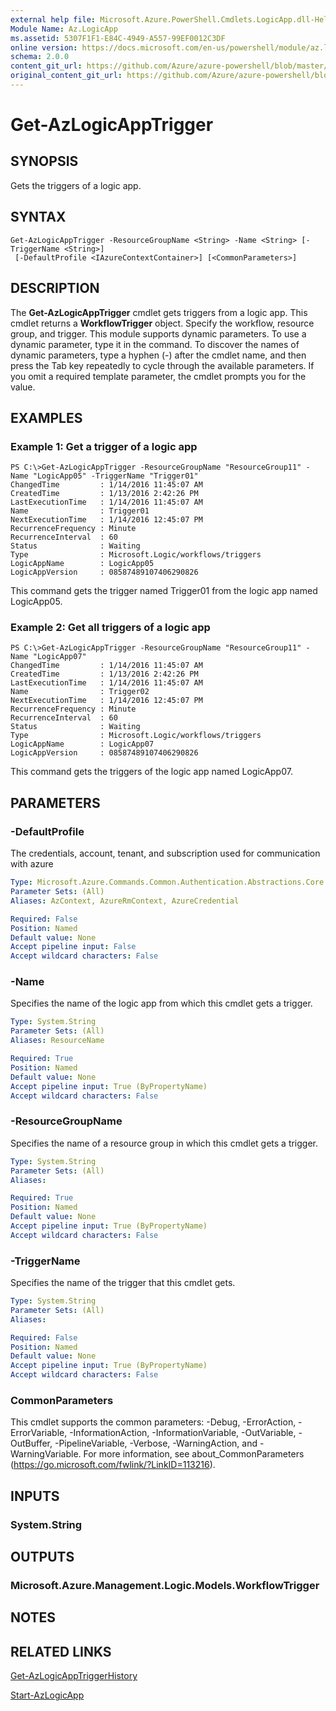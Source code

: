 ```yaml
---
external help file: Microsoft.Azure.PowerShell.Cmdlets.LogicApp.dll-Help.xml
Module Name: Az.LogicApp
ms.assetid: 5307F1F1-E84C-4949-A557-99EF0012C3DF
online version: https://docs.microsoft.com/en-us/powershell/module/az.logicapp/get-azlogicapptrigger
schema: 2.0.0
content_git_url: https://github.com/Azure/azure-powershell/blob/master/src/LogicApp/LogicApp/help/Get-AzLogicAppTrigger.md
original_content_git_url: https://github.com/Azure/azure-powershell/blob/master/src/LogicApp/LogicApp/help/Get-AzLogicAppTrigger.md
---
```


# Get-AzLogicAppTrigger

## SYNOPSIS
Gets the triggers of a logic app.

## SYNTAX

```
Get-AzLogicAppTrigger -ResourceGroupName <String> -Name <String> [-TriggerName <String>]
 [-DefaultProfile <IAzureContextContainer>] [<CommonParameters>]
```

## DESCRIPTION
The **Get-AzLogicAppTrigger** cmdlet gets triggers from a logic app.
This cmdlet returns a **WorkflowTrigger** object.
Specify the workflow, resource group, and trigger.
This module supports dynamic parameters.
To use a dynamic parameter, type it in the command.
To discover the names of dynamic parameters, type a hyphen (-) after the cmdlet name, and then press the Tab key repeatedly to cycle through the available parameters.
If you omit a required template parameter, the cmdlet prompts you for the value.

## EXAMPLES

### Example 1: Get a trigger of a logic app
```
PS C:\>Get-AzLogicAppTrigger -ResourceGroupName "ResourceGroup11" -Name "LogicApp05" -TriggerName "Trigger01"
ChangedTime         : 1/14/2016 11:45:07 AM
CreatedTime         : 1/13/2016 2:42:26 PM
LastExecutionTime   : 1/14/2016 11:45:07 AM
Name                : Trigger01
NextExecutionTime   : 1/14/2016 12:45:07 PM
RecurrenceFrequency : Minute
RecurrenceInterval  : 60
Status              : Waiting
Type                : Microsoft.Logic/workflows/triggers
LogicAppName        : LogicApp05
LogicAppVersion     : 08587489107406290826
```

This command gets the trigger named Trigger01 from the logic app named LogicApp05.

### Example 2: Get all triggers of a logic app
```
PS C:\>Get-AzLogicAppTrigger -ResourceGroupName "ResourceGroup11" -Name "LogicApp07"
ChangedTime         : 1/14/2016 11:45:07 AM
CreatedTime         : 1/13/2016 2:42:26 PM
LastExecutionTime   : 1/14/2016 11:45:07 AM
Name                : Trigger02
NextExecutionTime   : 1/14/2016 12:45:07 PM
RecurrenceFrequency : Minute
RecurrenceInterval  : 60
Status              : Waiting
Type                : Microsoft.Logic/workflows/triggers
LogicAppName        : LogicApp07
LogicAppVersion     : 08587489107406290826
```

This command gets the triggers of the logic app named LogicApp07.

## PARAMETERS

### -DefaultProfile
The credentials, account, tenant, and subscription used for communication with azure

```yaml
Type: Microsoft.Azure.Commands.Common.Authentication.Abstractions.Core.IAzureContextContainer
Parameter Sets: (All)
Aliases: AzContext, AzureRmContext, AzureCredential

Required: False
Position: Named
Default value: None
Accept pipeline input: False
Accept wildcard characters: False
```

### -Name
Specifies the name of the logic app from which this cmdlet gets a trigger.

```yaml
Type: System.String
Parameter Sets: (All)
Aliases: ResourceName

Required: True
Position: Named
Default value: None
Accept pipeline input: True (ByPropertyName)
Accept wildcard characters: False
```

### -ResourceGroupName
Specifies the name of a resource group in which this cmdlet gets a trigger.

```yaml
Type: System.String
Parameter Sets: (All)
Aliases:

Required: True
Position: Named
Default value: None
Accept pipeline input: True (ByPropertyName)
Accept wildcard characters: False
```

### -TriggerName
Specifies the name of the trigger that this cmdlet gets.

```yaml
Type: System.String
Parameter Sets: (All)
Aliases:

Required: False
Position: Named
Default value: None
Accept pipeline input: True (ByPropertyName)
Accept wildcard characters: False
```

### CommonParameters
This cmdlet supports the common parameters: -Debug, -ErrorAction, -ErrorVariable, -InformationAction, -InformationVariable, -OutVariable, -OutBuffer, -PipelineVariable, -Verbose, -WarningAction, and -WarningVariable. For more information, see about_CommonParameters (https://go.microsoft.com/fwlink/?LinkID=113216).

## INPUTS

### System.String

## OUTPUTS

### Microsoft.Azure.Management.Logic.Models.WorkflowTrigger

## NOTES

## RELATED LINKS

[Get-AzLogicAppTriggerHistory](./Get-AzLogicAppTriggerHistory.md)

[Start-AzLogicApp](./Start-AzLogicApp.md)


